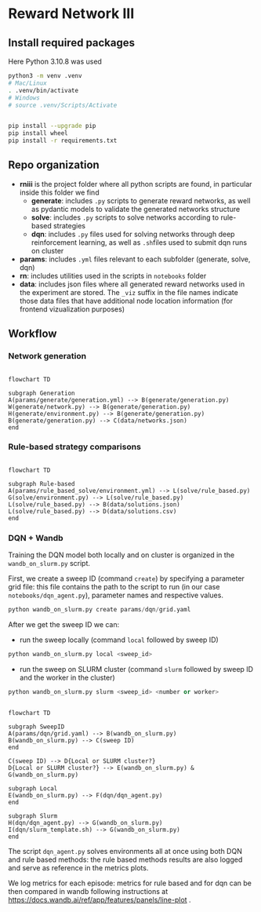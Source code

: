 # Reward Network III

## Install required packages

Here Python 3.10.8 was used

```bash
python3 -m venv .venv
# Mac/Linux
. .venv/bin/activate 
# Windows
# source .venv/Scripts/Activate 


pip install --upgrade pip
pip install wheel
pip install -r requirements.txt
```

## Repo organization
* **rniii** is the project folder where all python scripts are found, in particular inside this folder we find
  * **generate**: includes `.py` scripts to generate reward networks, as well as pydantic models to validate the generated networks structure
  * **solve**: includes `.py` scripts to solve networks according to rule-based strategies
  * **dqn**: includes `.py` files used for solving networks through deep reinforcement learning, as well as `.sh`files used to submit dqn runs on cluster
* **params**: includes `.yml` files relevant to each subfolder (generate, solve, dqn)
* **rn**: includes utilities used in the scripts in `notebooks` folder
* **data**: includes json files where all generated reward networks used in the experiment are stored. The `_viz` suffix in the file names indicate those data files that have additional node location information (for frontend vizualization purposes)

## Workflow

### Network generation

```mermaid

flowchart TD

subgraph Generation
A(params/generate/generation.yml) --> B(generate/generation.py)
W(generate/network.py) --> B(generate/generation.py)
H(generate/environment.py) --> B(generate/generation.py)
B(generate/generation.py) --> C(data/networks.json)
end
```

### Rule-based strategy comparisons

```mermaid

flowchart TD

subgraph Rule-based
A(params/rule_based_solve/environment.yml) --> L(solve/rule_based.py)
G(solve/environment.py) --> L(solve/rule_based.py)
L(solve/rule_based.py) --> B(data/solutions.json)
L(solve/rule_based.py) --> D(data/solutions.csv)
end
```

### DQN + Wandb

Training the DQN model both locally and on cluster is organized in the `wandb_on_slurm.py` script.

First, we create a sweep ID (command `create`) by specifying a parameter grid file: this file contains the path to the script to run (in our case `notebooks/dqn_agent.py`), parameter names and respective values.

```python
python wandb_on_slurm.py create params/dqn/grid.yaml
```

After we get the sweep ID we can:

* run the sweep locally (command `local` followed by sweep ID)

```python
python wandb_on_slurm.py local <sweep_id>
```

* run the sweep on SLURM cluster (command `slurm` followed by sweep ID and the worker in the cluster)

```python
python wandb_on_slurm.py slurm <sweep_id> <number or worker>
```

```mermaid

flowchart TD

subgraph SweepID
A(params/dqn/grid.yaml) --> B(wandb_on_slurm.py)
B(wandb_on_slurm.py) --> C(sweep ID)
end

C(sweep ID) --> D{Local or SLURM cluster?}
D{Local or SLURM cluster?} --> E(wandb_on_slurm.py) & G(wandb_on_slurm.py)

subgraph Local
E(wandb_on_slurm.py) --> F(dqn/dqn_agent.py)
end

subgraph Slurm
H(dqn/dqn_agent.py) --> G(wandb_on_slurm.py)
I(dqn/slurm_template.sh) --> G(wandb_on_slurm.py)
end
```

The script `dqn_agent.py` solves environments all at once using both DQN and rule based methods: the rule based methods results are also logged and serve as reference in the metrics plots.

We log metrics for each episode: metrics for rule based and for dqn can be then compared in wandb following instructions at https://docs.wandb.ai/ref/app/features/panels/line-plot .